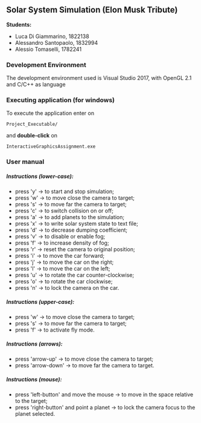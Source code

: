 ## Solar System Simulation (Elon Musk Tribute)

**Students:** 

- Luca Di Giammarino, 1822138
- Alessandro Santopaolo, 1832994
- Alessio Tomaselli, 1782241

### Development Environment
The development environment used is Visual Studio 2017, with OpenGL 2.1 and C/C++ as language


### Executing application (for windows)
To execute the application enter on

`Project_Executable/`

and **double-click** on 

`InteractiveGraphicsAssignment.exe`


### User manual

##### Instructions (lower-case):

- press 'y' -> to start and stop simulation;
- press 'w' -> to move close the camera to target;
- press 's' -> to move far the camera to target;
- press 'c' -> to switch collision on or off;
- press 'a' -> to add planets to the simulation;
- press 'x' -> to write solar system state to text file;
- press 'd' -> to decrease dumping coefficient;
- press 'v' -> to disable or enable fog;
- press 'f' -> to increase density of fog;
- press 'r' -> reset the camera to original position;
- press 'i' -> to move the car forward;
- press 'j' -> to move the car on the right;
- press 'l' -> to move the car on the left;
- press 'u' -> to rotate the car counter-clockwise;
- press 'o' -> to rotate the car clockwise;
- press 'n' -> to lock the camera on the car.

##### Instructions (upper-case):

- press 'w' -> to move close the camera to target;
- press 's' -> to move far the camera to target;
- press 'f' -> to activate fly mode.

##### Instructions (arrows):

- press 'arrow-up' -> to move close the camera to target;
- press 'arrow-down' -> to move far the camera to target.

##### Instructions (mouse):

- press 'left-button' and move the mouse -> to move in the space relative to the target;
- press 'right-button' and point a planet -> to lock the camera focus to the planet selected.

